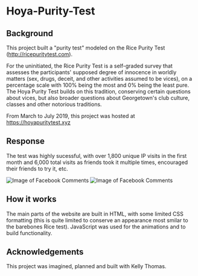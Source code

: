 # Hoya-Purity-Test

## Background
This project built a "purity test" modeled on the Rice Purity Test (http://ricepuritytest.com). 

For the uninitiated, the Rice Purity Test is a self-graded survey that assesses the participants' supposed degree of innocence in worldly matters (sex, drugs, deceit, and other activities assumed to be vices), on a percentage scale with 100% being the most and 0% being the least pure. The Hoya Purity Test builds on this tradition, conserving certain questions about vices, but also broader questions about Georgetown's club culture, classes and other notorious traditions.

From March to July 2019, this project was hosted at https://hoyapuritytest.xyz

## Response 

The test was highly sucessful, with over 1,800 unique IP visits in the first month and 6,000 total visits as friends took it multiple times, encouraged their friends to try it, etc. 

![Image of Facebook Comments](HoyaPurityScreenshot1.png)
![Image of Facebook Comments](HoyaPurityScreenshot2.png)

## How it works 

The main parts of the website are built in HTML, with some limited CSS formatting (this is quite limited to conserve an appearance most smilar to the barebones Rice test). JavaScript was used for the animations and to build functionality. 

## Acknowledgements
This project was imagined, planned and built with Kelly Thomas. 

